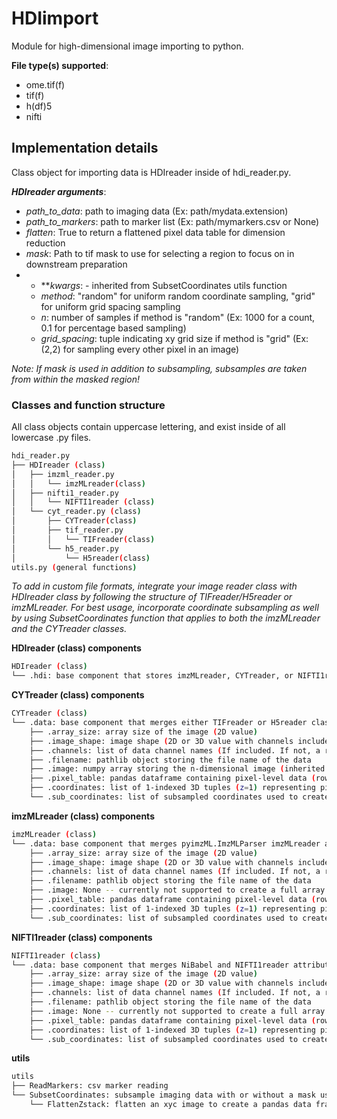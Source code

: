 # HDIimport
Module for high-dimensional image importing to python.

**File type(s) supported**:
- ome.tif(f)
- tif(f)
- h(df)5
- nifti

## Implementation details
Class object for importing data is HDIreader inside of hdi_reader.py.

***HDIreader arguments***:
* *path_to_data*: path to imaging data (Ex: path/mydata.extension)
* *path_to_markers*: path to marker list (Ex: path/mymarkers.csv or None)
* *flatten*: True to return a flattened pixel data table for dimension reduction
* *mask*: Path to tif mask to use for selecting a region to focus on in downstream preparation
* * ***kwargs*: - inherited from SubsetCoordinates utils function
  * *method*: "random" for uniform random coordinate sampling, "grid" for uniform grid spacing sampling
  * *n*: number of samples if method is "random" (Ex: 1000 for a count, 0.1 for percentage based sampling)
  * *grid_spacing*: tuple indicating xy grid size if method is "grid" (Ex: (2,2) for sampling every other pixel in an image)

*Note: If mask is used in addition to subsampling, subsamples are taken from within the masked region!*

### Classes and function structure
All class objects contain uppercase lettering, and exist inside of all lowercase .py files.

```bash
hdi_reader.py
├── HDIreader (class)
│   ├── imzml_reader.py
│   │   └── imzMLreader(class)
│   ├── nifti1_reader.py
│   │   └── NIFTI1reader (class)
│   └── cyt_reader.py (class)
│       ├── CYTreader(class)
│       ├── tif_reader.py
│       │   └── TIFreader(class)
│       └── h5_reader.py
│           └── H5reader(class)
utils.py (general functions)
```

*To add in custom file formats, integrate your image reader class with HDIreader class by following the structure of TIFreader/H5reader or imzMLreader. For best usage, incorporate coordinate subsampling as well by using SubsetCoordinates function that applies to both the imzMLreader and the CYTreader classes.*

**HDIreader (class) components**
```bash
HDIreader (class)
└── .hdi: base component that stores imzMLreader, CYTreader, or NIFTI1reader classes
```
 
**CYTreader (class) components**
```bash
CYTreader (class)
└── .data: base component that merges either TIFreader or H5reader classes with CYTreader attributes
    ├── .array_size: array size of the image (2D value)
    ├── .image_shape: image shape (2D or 3D value with channels included)
    ├── .channels: list of data channel names (If included. If not, a range of numbers equal to number of channels)
    ├── .filename: pathlib object storing the file name of the data
    ├── .image: numpy array storing the n-dimensional image (inherited from TIFreader/H5reader)
    ├── .pixel_table: pandas dataframe containing pixel-level data (rows are individual pixels, columns are channels)
    ├── .coordinates: list of 1-indexed 3D tuples (z=1) representing pixel locations
    └── .sub_coordinates: list of subsampled coordinates used to create pixel_table is subsampling is chosen
```

**imzMLreader (class) components**
```bash
imzMLreader (class)
└── .data: base component that merges pyimzML.ImzMLParser imzMLreader attributes
    ├── .array_size: array size of the image (2D value)
    ├── .image_shape: image shape (2D or 3D value with channels included)
    ├── .channels: list of data channel names (If included. If not, a range of numbers equal to number of channels)
    ├── .filename: pathlib object storing the file name of the data
    ├── .image: None -- currently not supported to create a full array from the imzML data (not currently needed)
    ├── .pixel_table: pandas dataframe containing pixel-level data (rows are individual pixels, columns are channels)
    ├── .coordinates: list of 1-indexed 3D tuples (z=1) representing pixel locations
    └── .sub_coordinates: list of subsampled coordinates used to create pixel_table is subsampling is chosen
```

**NIFTI1reader (class) components**
```bash
NIFTI1reader (class)
└── .data: base component that merges NiBabel and NIFTI1reader attributes
    ├── .array_size: array size of the image (2D value)
    ├── .image_shape: image shape (2D or 3D value with channels included)
    ├── .channels: list of data channel names (If included. If not, a range of numbers equal to number of channels)
    ├── .filename: pathlib object storing the file name of the data
    ├── .image: None -- currently not supported to create a full array from the imzML data (not currently needed)
    ├── .pixel_table: pandas dataframe containing pixel-level data (rows are individual pixels, columns are channels)
    ├── .coordinates: list of 1-indexed 3D tuples (z=1) representing pixel locations
    └── .sub_coordinates: list of subsampled coordinates used to create pixel_table is subsampling is chosen
```

**utils**
```bash
utils
├── ReadMarkers: csv marker reading
└── SubsetCoordinates: subsample imaging data with or without a mask using uniform grid or uniform random sampling
    └── FlattenZstack: flatten an xyc image to create a pandas data frame with per pixel information
```
